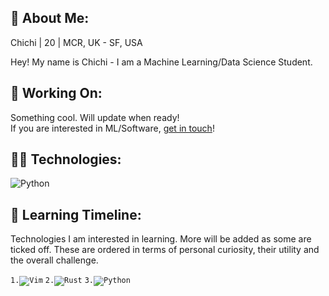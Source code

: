 ## 👋 About Me:

<!--
**chichiohio/chichiohio** is a ✨ _special_ ✨ repository because its `README.md` (this file) appears on your GitHub profile.
-->

Chichi | 20 | MCR, UK - SF, USA

Hey! My name is Chichi - I am a Machine Learning/Data Science Student. 

## 🚀 Working On:
Something cool. Will update when ready!
<br/>
If you are interested in ML/Software, [get in touch](mailto:yasmine@fordabl.com)!

## 👨‍💻 Technologies:
<p display="inline-flex">
<!--Programming Languages-->
<img src="https://img.shields.io/badge/Lang-Python-41C4FF?style=flat-square" alt="Python">

## 🧠 Learning Timeline:
Technologies I am interested in learning. More will be added as some are ticked off. These are ordered in terms of personal curiosity, their utility and the overall challenge.

<p display="inline-flex">
<code>1.<img src="https://img.shields.io/badge/Lib-PyTorch-DC4635?style=flat-square" alt="Vim"></code>
<code>2.<img src="https://img.shields.io/badge/Tool-Jupyter Notebook-F37725?style=flat-square" alt="Rust"></code>
<code>3.<img src="https://img.shields.io/badge/Lib-TensorFlow-FF9001?style=flat-square" alt="Python"></code>
</p>
